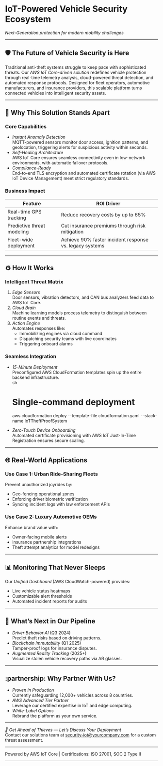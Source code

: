 # IoT-Powered Vehicle Security Ecosystem  
*Next-Generation protection for modern mobility challenges*  

---

## :shield: The Future of Vehicle Security is Here  
Traditional anti-theft systems struggle to keep pace with sophisticated threats. Our *AWS IoT Core-driven solution* redefines vehicle protection through real-time telemetry analysis, cloud-powered threat detection, and automated response protocols. Designed for fleet operators, automotive manufacturers, and insurance providers, this scalable platform turns connected vehicles into intelligent security assets.  

---

## :rocket: Why This Solution Stands Apart  

### Core Capabilities  
- *Instant Anomaly Detection*  
  MQTT-powered sensors monitor door access, ignition patterns, and geolocation, triggering alerts for suspicious activity within seconds.  
- *Self-Healing Architecture*  
  AWS IoT Core ensures seamless connectivity even in low-network environments, with automatic failover protocols.  
- *Compliance-Ready*  
  End-to-end TLS encryption and automated certificate rotation (via AWS IoT Device Management) meet strict regulatory standards.  

### Business Impact  
| Feature | ROI Driver |  
|---------|------------|  
| Real-time GPS tracking | Reduce recovery costs by up to 65% |  
| Predictive threat modeling | Cut insurance premiums through risk mitigation |  
| Fleet-wide deployment | Achieve 90% faster incident response vs. legacy systems |  

---

## :gear: How It Works  

### Intelligent Threat Matrix  
1. *Edge Sensors*  
   Door sensors, vibration detectors, and CAN bus analyzers feed data to AWS IoT Core.  
2. *Cloud Brain*  
   Machine learning models process telemetry to distinguish between routine events and threats.  
3. *Action Engine*  
   Automates responses like:  
   - Immobilizing engines via cloud command  
   - Dispatching security teams with live coordinates  
   - Triggering onboard alarms  

### Seamless Integration  
- *15-Minute Deployment*  
  Preconfigured AWS CloudFormation templates spin up the entire backend infrastructure.  
  sh
  # Single-command deployment
  aws cloudformation deploy --template-file cloudformation.yaml --stack-name IoTTheftProofSystem
    
- *Zero-Touch Device Onboarding*  
  Automated certificate provisioning with AWS IoT Just-In-Time Registration ensures secure scaling.  

---

## :globe_with_meridians: Real-World Applications  

### Use Case 1: Urban Ride-Sharing Fleets  
Prevent unauthorized joyrides by:  
- Geo-fencing operational zones  
- Enforcing driver biometric verification  
- Syncing incident logs with law enforcement APIs  

### Use Case 2: Luxury Automotive OEMs  
Enhance brand value with:  
- Owner-facing mobile alerts  
- Insurance partnership integrations  
- Theft attempt analytics for model redesigns  

---

## :bar_chart: Monitoring That Never Sleeps  
Our *Unified Dashboard* (AWS CloudWatch-powered) provides:  
- Live vehicle status heatmaps  
- Customizable alert thresholds  
- Automated incident reports for audits  

---

## :triangular_flag_on_post: What’s Next in Our Pipeline  
- *Driver Behavior AI* (Q3 2024)  
  Predict theft risks based on driving patterns.  
- *Blockchain Immutability* (Q1 2025)  
  Tamper-proof logs for insurance disputes.  
- *Augmented Reality Tracking* (2025+)  
  Visualize stolen vehicle recovery paths via AR glasses.  

---

## :partnership: Why Partner With Us?  
- *Proven in Production*  
  Currently safeguarding 12,000+ vehicles across 8 countries.  
- *AWS Advanced Tier Partner*  
  Leverage our certified expertise in IoT and edge computing.  
- *White-Label Options*  
  Rebrand the platform as your own service.  

---

*:email: Get Ahead of Thieves — Let’s Discuss Your Deployment*  
Contact our solutions team at [security-iot@yourcompany.com](mailto:security-iot@yourcompany.com) for a custom threat assessment.  

---  
Powered by AWS IoT Core | Certifications: ISO 27001, SOC 2 Type II  

---
